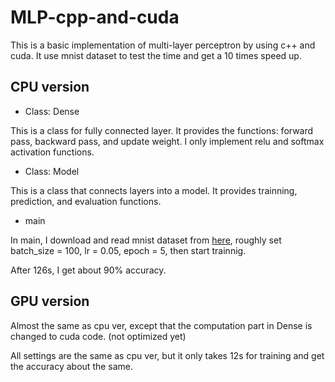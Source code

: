 # MLP-cpp-and-cuda

This is a basic implementation of multi-layer perceptron by using c++ and cuda. It use mnist dataset to test the time and get a 10 times speed up.

## CPU version

- Class: Dense

This is a class for fully connected layer. It provides the functions: forward pass, backward pass, and update weight. 
I only implement relu and softmax activation functions.

- Class: Model

This is a class that connects layers into a model. It provides trainning, prediction, and evaluation functions.

- main

In main, I download and read mnist dataset from [here](http://yann.lecun.com/exdb/mnist/), roughly set batch_size = 100, lr = 0.05, epoch = 5, then start trainnig.

After 126s, I get about 90% accuracy.

## GPU version

Almost the same as cpu ver, except that the computation part in Dense is changed to cuda code. (not optimized yet)

All settings are the same as cpu ver, but it only takes 12s for training and get the accuracy about the same.
